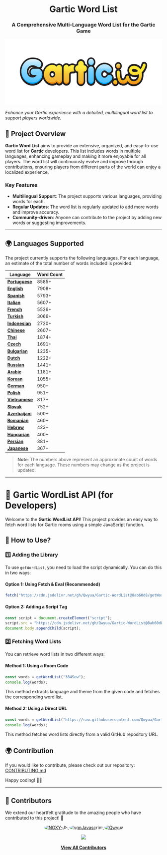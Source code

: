 <h1 align="center">Gartic Word List</h1>
<h3 align="center">A Comprehensive Multi-Language Word List for the Gartic Game</h3>
<p align="center">
  <img height="210" src="./images/logo.png" alt="Project Logo">
</p>

_Enhance your Gartic experience with a detailed, multilingual word list to support players worldwide._

## 📌 **Project Overview**  

**Gartic Word List** aims to provide an extensive, organized, and easy-to-use word list for **Gartic** developers. This list includes words in multiple languages, enhancing gameplay and making it more enjoyable for all players. The word list will continuously evolve and improve through contributions, ensuring players from different parts of the world can enjoy a localized experience.

### Key Features
- **Multilingual Support**: The project supports various languages, providing words for each.
- **Regular Updates**: The word list is regularly updated to add more words and improve accuracy.
- **Community-driven**: Anyone can contribute to the project by adding new words or suggesting improvements.

---

## 🌍 **Languages Supported**

The project currently supports the following languages. For each language, an estimate of the total number of words included is provided:


| Language      | Word Count |
|---------------|-------------|
| **[Portuguese](https://github.com/Qwyua/Gartic-WordList/tree/main/languages/Portuguese)**| 8585+          |
| **[English](https://github.com/Qwyua/Gartic-WordList/tree/main/languages/English)**    | 7908+         |
| **[Spanish](https://github.com/Qwyua/Gartic-WordList/tree/main/languages/Spanish)**   | 5793+          |
| **[Italian](https://github.com/Qwyua/Gartic-WordList/tree/main/languages/Italian)**   | 5607+          |
| **[French](https://github.com/Qwyua/Gartic-WordList/tree/main/languages/French)**    | 5526+          |
| **[Turkish](https://github.com/Qwyua/Gartic-WordList/tree/main/languages/Turkish)**   | 3066+          |
| **[Indonesian](https://github.com/Qwyua/Gartic-WordList/tree/main/languages/Indonesian)**| 2720+          |
| **[Chinese](https://github.com/Qwyua/Gartic-WordList/tree/main/languages/Chinese)**   | 2607+          |
| **[Thai](https://github.com/Qwyua/Gartic-WordList/tree/main/languages/Thai)**      | 1874+          |
| **[Czech](https://github.com/Qwyua/Gartic-WordList/tree/main/languages/Czech)**     | 1691+          |
| **[Bulgarian](https://github.com/Qwyua/Gartic-WordList/tree/main/languages/Bulgarian)** | 1235+          |
| **[Dutch](https://github.com/Qwyua/Gartic-WordList/tree/main/languages/Dutch)**     | 1222+          |
| **[Russian](https://github.com/Qwyua/Gartic-WordList/tree/main/languages/Russian)**   | 1441+          |
| **[Arabic](https://github.com/Qwyua/Gartic-WordList/tree/main/languages/Arabic)**    | 1181+          |
| **[Korean](https://github.com/Qwyua/Gartic-WordList/tree/main/languages/Korean)**    | 1055+          |
| **[German](https://github.com/Qwyua/Gartic-WordList/tree/main/languages/German)**    | 950+          |
| **[Polish](https://github.com/Qwyua/Gartic-WordList/tree/main/languages/Polish)**    | 951+          |
| **[Vietnamese](https://github.com/Qwyua/Gartic-WordList/tree/main/languages/Vietnamese)**| 817+          |
| **[Slovak](https://github.com/Qwyua/Gartic-WordList/tree/main/languages/Slovak)**    | 752+          |
| **[Azerbaijani](https://github.com/Qwyua/Gartic-WordList/tree/main/languages/Azerbaijani)**| 500+         |
| **[Romanian](https://github.com/Qwyua/Gartic-WordList/tree/main/languages/Romanian)**  | 460+          |
| **[Hebrew](https://github.com/Qwyua/Gartic-WordList/tree/main/languages/Hebrew)**    | 423+          |
| **[Hungarian](https://github.com/Qwyua/Gartic-WordList/tree/main/languages/Hungarian)** | 400+          |
| **[Persian](https://github.com/Qwyua/Gartic-WordList/tree/main/languages/Persian)**   | 381+          |
| **[Japanese](https://github.com/Qwyua/Gartic-WordList/tree/main/languages/Japanese)**  | 367+          |

> **Note**: The numbers above represent an approximate count of words for each language. These numbers may change as the project is updated.

---

# 📌 Gartic WordList API (for Developers)

Welcome to the **Gartic WordList API**! This project provides an easy way to fetch word lists for Gartic rooms using a simple JavaScript function.

## 🚀 How to Use?

### 1️⃣ Adding the Library
To use `getWordList`, you need to load the script dynamically. You can do this in two ways:

#### Option 1: Using Fetch & Eval (Recommended)
```js
fetch("https://cdn.jsdelivr.net/gh/Qwyua/Gartic-WordList@8ab60d8/getWordList.js").then((t=>t.text())).then((js=>eval(js)));
```

#### Option 2: Adding a Script Tag
```js
const script = document.createElement("script");
script.src = "https://cdn.jsdelivr.net/gh/Qwyua/Gartic-WordList@8ab60d8/getWordList.js";
document.body.appendChild(script);
```

### 2️⃣ Fetching Word Lists
You can retrieve word lists in two different ways:

#### Method 1: Using a Room Code
```js
const words = getWordList("384Sew");
console.log(words);
```
This method extracts language and theme from the given code and fetches the corresponding word list.

#### Method 2: Using a Direct URL
```js
const words = getWordList("https://raw.githubusercontent.com/Qwyua/Gartic-WordList/main/languages/Turkish/foods.json");
console.log(words);
```
This method fetches word lists directly from a valid GitHub repository URL.


## 🌍 Contribution
If you would like to contribute, please check out our repository: [CONTRIBUTING.md](https://github.com/Qwyua/Gartic-WordList/blob/main/.github/CONTRIBUTING.md)

Happy coding! 🎨🚀

---

## 🤝 Contributors  

We extend our heartfelt gratitude to the amazing people who have contributed to this project! 💖  

<p align="center">
  <a href="https://github.com/NOXY-JS">
    <img src="https://github.com/NOXY-JS.png" width="80" height="80" style="border-radius: 50%;" alt="NOXY-JS">
  </a>
  <a href="https://github.com/ygnJavascript">
    <img src="https://github.com/ygnJavascript.png" width="80" height="80" style="border-radius: 50%;" alt="ygnJavascript">
  </a>
  <a href="https://github.com/Qwyua">
    <img src="https://github.com/Qwyua.png" width="80" height="80" style="border-radius: 50%;" alt="Qwyua">
  </a>
</p>

<p align="center">
  <a href="https://github.com/Qwyua/Gartic-WordList/graphs/contributors">
    <img src="https://img.shields.io/github/contributors/Qwyua/Gartic-WordList?color=blue&style=for-the-badge">
  </a>
</p>

<p align="center">
  <a href="https://github.com/Qwyua/Gartic-WordList/graphs/contributors">
    <b>View All Contributors</b>
  </a>
</p>

